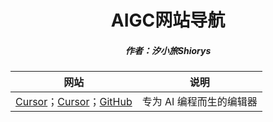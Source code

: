 <center><h1>AIGC网站导航</h1></center>

<center><h5>作者：汐小旅Shiorys</h5></center>



| 网站                                                         | 说明                     |
| ------------------------------------------------------------ | ------------------------ |
| [Cursor](https://www.cursor.sh/)；[Cursor](https://www.cursor.so/)；[GitHub](https://github.com/getcursor/cursor) | 专为 AI 编程而生的编辑器 |

